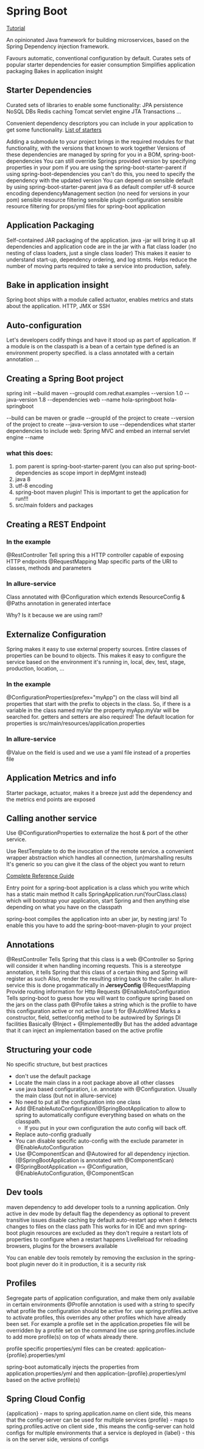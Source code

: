 # Spring Boot

[Tutorial](https://dzone.com/storage/assets/4855140-microservices-for-java-developers.pdf)

An opinionated Java framework for building microservices, based on the Spring Dependency injection framework.

Favours automatic, conventional configuration by default.
Curates sets of popular starter dependencies for easier consumption
Simplifies application packaging
Bakes in application insight

## Starter Dependencies

Curated sets of libraries to enable some functionality:
	JPA persistence
	NoSQL DBs
	Redis caching
	Tomcat servlet engine
	JTA Transactions
	...

Convenient dependency descriptors you can include in your application to get some functionality.
[List of starters](https://docs.spring.io/spring-boot/docs/current/reference/htmlsingle/#using-boot-starter)

Adding a submodule to your project brings in the required modules for that functionality, with the versions that known to work together
Versions of these dependencies are managed by spring for you in a BOM, spring-boot-dependencies
	You can still override Springs provided version by specifying properties in your pom
		if you are using the spring-boot-starter-parent 
		if using spring-boot-dependencies you can't do this, you need to specify the dependency with the updated version
You can depend on sensible default by using spring-boot-starter-parent
	java 6 as default compiler
	utf-8 source encoding
	dependencyManagement section (no need for versions in your pom)
	sensible resource filtering
	sensible plugin configuration
	sensible resource filtering for props/yml files for spring-boot application


## Application Packaging

Self-contained JAR packaging of the application.
java -jar will bring it up
all dependencies and application code are in the jar with a flat class loader (no nesting of class loaders, just a single class loader)
This makes it easier to understand start-up, dependency ordering, and log stmts.
Helps reduce the number of moving parts required to take a service into production, safely.

## Bake in application insight

Spring boot ships with a module called actuator, enables metrics and stats about the application.
HTTP, JMX or SSH

## Auto-configuration

Let's developers codify things and have it stood up as part of application.
If a module is on the classpath
is a bean of a certain type defined
is an environment property specified.
is a class annotated with a certain annotation
...

## Creating a Spring Boot project

spring init --build maven --groupId com.redhat.examples --version 1.0 --java-version 1.8 --dependencies web --name hola-springboot  hola-springboot

--build
	can be maven or gradle
--groupId
	of the project to create
--version
	of the project to create
--java-version
	to use
--dependendices
	what starter dependencies to include
	web: Spring MVC and embed an internal servlet engine
--name

### what this does:

1. pom parent is spring-boot-starter-parent (you can also put spring-boot-dependencies as scope import in depMgmt instead)
2. java 8
3. utf-8 encoding
4. spring-boot maven plugin! This is important to get the application for run!!!
5. src/main folders and packages

## Creating a REST Endpoint

### In the example
@RestController
	Tell spring this a HTTP controller capable of exposing HTTP endpoints
@RequestMapping
	Map specific parts of the URI to classes, methods and parameters

### In allure-service
Class annotated with @Configuration which extends ResourceConfig & @Paths annotation in generated interface

Why? Is it because we are using raml?

## Externalize Configuration

Spring makes it easy to use external property sources.
Entire classes of properties can be bound to objects.
This makes it easy to configure the service based on the environment it's running in, local, dev, test, stage, production, location, ...

### In the example
@ConfigurationProperties(prefex="myApp") on the class will bind all properties that start with the prefix to objects in the class.
	So, if there is a variable in the class named myVar the property myApp.myVar will be searched for.
	getters and setters are also required!
The default location for properties is src/main/resources/application.properties

### In allure-service
@Value on the field is used
and we use a yaml file instead of a properties file

## Application Metrics and info

Starter package, actuator, makes it a breeze
just add the dependency and the metrics end points are exposed

## Calling another service

Use @ConfigurationProperties to externalize the host & port of the other service.

Use RestTemplate to do the invocation of the remote service.
	a convenient wrapper abstraction which handles all connection, (un)marshalling results 
	It's generic so you can give it the class of the object you want to return

[Complete Reference Guide](https://docs.spring.io/spring-boot/docs/current/reference/htmlsingle/)

Entry point for a spring-boot application is a class which you write which has a static main method
It calls SpringApplication.run(YourClass.class) which will bootstrap your application, start Spring and then anything else depending on what you have on the classpath

spring-boot compiles the application into an uber jar, by nesting jars!
To enable this you have to add the spring-boot-maven-plugin to your project

## Annotations

@RestController
	Tells Spring that this class is a web @Controller so Spring will consider it when handling incoming requests.
	This is a stereotype annotation,
		it tells Spring that this class of a certain thing and Spring will register as such
	Also, render the resulting string back to the caller.
	In allure-service this is done progammatically in **JerseyConfig**
@RequestMapping
	Provide routing information for Http Requests
@EnableAutoConfiguration
	Tells spring-boot to guess how you will want to configure spring based on the jars on the class path
@Profile
	takes a string which is the profile to have this configuration active or not active (use !) for
@AutoWired
	Marks a constructor, field, setter/config method to be autowired by Springs DI facilities
	Basically @Inject + @ImplementedBy
	But has the added advantage that it can inject an implementation based on the active profile

## Structuring your code

No specific structure, but best practices

* don't use the default package
* Locate the main class in a root package above all other classes
* use java based configuration, i.e. annotate with @Configuration. Usually the main class (but not in allure-service)
* No need to put all the configuration into one class
* Add @EnableAutoConfiguration/@SpringBootApplication to allow to spring to automatically configure everything based on whats on the classpath.
	* If you put in your own configuration the auto config will back off.
* Replace auto-config gradually
* You can disable specific auto-config with the exclude parameter in @EnableAutoConfiguration
* Use @ComponentScan and @Autowired for all dependency injection. (@SpringBootApplication is annotated with @ComponentScan)
* @SpringBootApplication == @Configuration, @EnableAutoConfiguration, @ComponentScan

## Dev tools

maven dependency to add developer tools to a running application.
Only active in dev mode by default
flag the dependency as optional to prevent transitive issues
disable caching by default
auto-restart app when it detects changes to files on the class path
	This works for in IDE and mvn spring-boot plugin
	resources are excluded as they don't require a restart
	lots of properties to configure when a restart happens
LiveReload for reloading browsers, plugins for the browsers available

You can enable dev tools remotely by removing the exclusion in the spring-boot plugin
	never do it in production, it is a security risk

## Profiles

Segregate parts of application configuration, and make them only available in certain environments
@Profile annotation is used with a string to specify what profile the configuration should be active for.
use spring.profiles.active to activate profiles, this overrides any other profiles which have already been set.
	For example a profile set in the application.propeties file will be overridden by a profile set on the command line
use spring.profiles.include to add more profile(s) on top of whats already there. 

profile specific properties/yml files can be created:
	application-{profile}.properties/yml

spring-boot automatically injects the properties from application.properties/yml and then application-{profile}.properties/yml based on the active profile(s)

## Spring Cloud Config

{application} - maps to spring.application.name on client side, this means that the config-server can be used for multiple services
{profile} - maps to spring.profiles.active on client side , this means the config-server can hold configs for multiple environments that a service is deployed in
{label} - this is on the server side, versions of configs